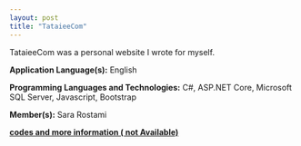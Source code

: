 ```yaml
---
layout: post
title: "TataieeCom"
---
```


TataieeCom was a personal website I wrote for myself.

**Application Language(s):** English

**Programming Languages and Technologies:** C#, ASP.NET Core, Microsoft SQL Server, Javascript, Bootstrap

**Member(s):** Sara Rostami

**[codes and more information ( not Available)](#)**